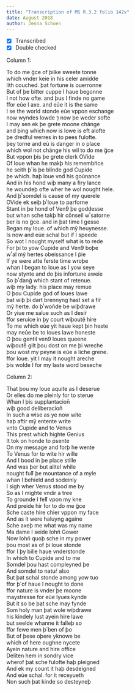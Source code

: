 ```yaml
---
title: "Transcription of MS R.3.2 folio 142v"
date: August 2018
author: Jenna Schoen
---
```

- [x] Transcribed
- [x] Double checked

Column 1:

To do me g̈ce of þilke sweete tonne  
which vnder keie in his celer amidde  
lith couched. þat fortune is ouerronne  
But of þe bitter cuppe I haue begonne  
I not how ofte. and þus I finde no game  
ffor eủe I axe. and eủe it is the same  
I se the world stonde eủe vppon eschange  
now wyndes lowde ⁊ now þe weder softe  
I may sen ek þe grete moone chānge  
and þing which now is lowe is eft alofte  
þe dredful werres in to pees fulofte.    
þey torne and eủ is danger in o place   
which wol not chānge his wil to do me g̈ce  
But vppon þis þe grete clerk OVide  
Of loue whan he makþ his remembn̈ce  
he seith þ̉ is þe blinde god Cupide  
þe which. haþ loue vnd̉ his goủnance  
And in his hond wiþ many a firy lance  
he woundeþ ofte wher he wol nought hele.  
And þͭ somdel is cause of my querele  
OVide ek seiþ þͭ loue to parforne  
Stant in þe hond of Ven9 þe goddesse  
but whan sche takþ hir cōnseil wͭ satorne  
þer is no g̈ce. and in þat time I gesse  
Began my loue. of which mȳ heuynesse.  
Is now and eủe schal but if I speede  
So wot I nought myself what is to rede  
For þi to yow Cupide and Ven9 boþe  
wͭ al mȳ hertes obeissance I p̉ie    
If ye were atte ferste time wroþe  
whan I began to loue as I yow seye   
now stynte and do þis infortune aweie    
So þͭ dang̉ which stant of retenue.  
wiþ my lady. his place may remue  
O þou Cupide god of loues lawe  
þat wiþ þi dart brennyng hast set a fir̉    
mȳ herte. do þͭ won̄de be wiþdrawe  
Or yiue me salue such as I desir̉  
ffor seruice in þy court wiþoutē hire  
To me which eủe yit haue kept þin heste  
may neủe be to loues lawe honeste  
O þou gentil ven9 loues queene  
wiþoutē gilt þou dost on me þi wreche  
þou wost my peyne is eủe a liche grene.  
ffor loue. yit I may it nought areche  
þis wolde I for my laste word beseche  

Column 2:

That þou my loue aquite as I deserue  
Or elles do me pleinly for to sterue  
Whan I þis supplantacion̄  
wiþ good deliberacion̄  
In such a wise as ye now wite  
haþ aftir mȳ entente write  
vnto Cupide and to Venus  
This prest which highte Genius  
It tok on honde to p̉sente  
On my message and forþ he wente  
To Venus for to wite hir wille  
And I bood in þe place stille  
And was þer but alitel while  
nought fuỻ þe mountance of a myle  
whan I behield and sodeinly  
I sigh wher Venus stood me by   
So as I mighte vndir a tree  
To grounde I feỻ vpon my kne  
And preide hir for to do me g̈ce  
Sche caste hire chier vppon my face  
And as it were haluyng againe  
Sche axeþ me what was my name  
Ma dame I seide Iohn̈ Gower  
Now Iohn̈ quoþ sche in my power  
þou most as of þi loue stonde  
ffor I þy bille haue vnderstonde  
In which to Cupide and to me  
Somdel þou hast compleyned þe  
And somdel to natur̉ also  
But þat schal stonde among yow tuo  
ffor þ̉ of haue I nought to done  
ffor nature is vnder þe moone  
maystresse for eủe lyues kynde  
But it so be þat sche may fynde  
Som holy man þat wole wiþdrawe  
his kindely lust ayein hire lawe   
but seelde whanne it falleþ so  
ffor fewe men þ̉ ben of þo  
But of þese oþere yknowe be  
which of here oughne nycete  
Ayein nature and hire office  
Deliten hem in sondry vice  
wherof þat sche fulofte haþ pleigned  
And ek my count it haþ desdeigned  
And eủe schal. for it receyueth  
Non such þat kinde so desteyneþ  
